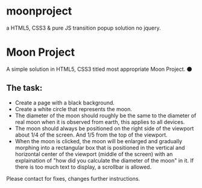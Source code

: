 # moonproject
a HTML5, CSS3 &amp; pure JS transition popup solution no jquery.

<h1>Moon Project</h1>
<p>A simple solution in HTML5, CSS3 titled most appropriate Moon Project. 🌑</p>

<h2>The task:</h2>
<ul>
<li>Create a page with a black background.</li>
<li>Create a white circle that represents the moon.</li>
<li>The diameter of the moon should roughly be the same to the diameter of real moon when it is observed from earth, this applies to all devices.</li>
<li>The moon should always be positioned on the right side of the viewport about 1/4 of the screen. And 1/5 from the top of the viewport.</li>
<li>When the moon is clicked, the moon will be enlarged and gradually morphing into a rectangular box that is positioned in the vertical and horizontal center of the viewport (middle of the screen) with an explaination of "how did you calculate the diameter of the moon" in it. If there is too much text to display, a scrollbar is allowed.</li>
</ul>
<p>Please contact for fixes, changes further instructions.</p>
